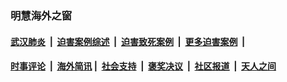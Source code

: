 
### 明慧海外之窗

####  [武汉肺炎](indexes/365.md?t=03251201) &nbsp;|&nbsp;  [迫害案例综述](indexes/328.md?t=03251201) &nbsp;|&nbsp; [迫害致死案例](indexes/277.md?t=03251201)  &nbsp;|&nbsp; [更多迫害案例](indexes/81.md?t=03251201)  &nbsp;|&nbsp; 
####  [时事评论](indexes/19.md?t=03251201) &nbsp;|&nbsp; [海外简讯](indexes/245.md?t=03251201)&nbsp;|&nbsp;  [社会支持](indexes/140.md?t=03251201) &nbsp;|&nbsp; [褒奖决议](indexes/282.md?t=03251201) &nbsp;|&nbsp; [社区报道](indexes/91.md?t=03251201)  &nbsp;|&nbsp; [天人之间](indexes/78.md?t=03251201) 

